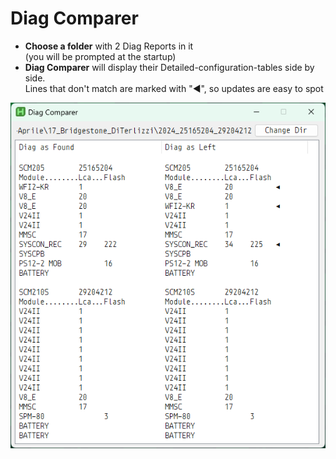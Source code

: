 # Diag Comparer
- **Choose a folder** with 2 Diag Reports in it</br> (you will be prompted at the startup)
- **Diag Comparer** will display their Detailed-configuration-tables side by side.</br> Lines that don't match are marked with "◄", so updates are easy to spot

![image](https://github.com/DavidBevi/sisw/blob/main/CalibTxtCompare_Screenshot2.png?raw=true)
